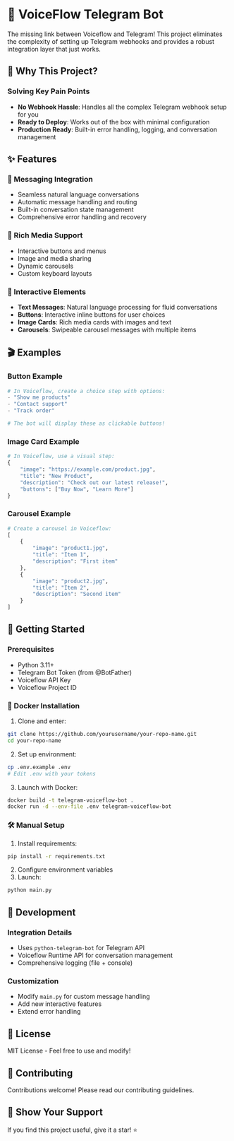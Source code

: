 # 🤖 VoiceFlow Telegram Bot

The missing link between Voiceflow and Telegram! This project eliminates the complexity of setting up Telegram webhooks and provides a robust integration layer that just works.

## 🎯 Why This Project?

### Solving Key Pain Points
- **No Webhook Hassle**: Handles all the complex Telegram webhook setup for you
- **Ready to Deploy**: Works out of the box with minimal configuration
- **Production Ready**: Built-in error handling, logging, and conversation management

## ✨ Features

### 💬 Messaging Integration
- Seamless natural language conversations
- Automatic message handling and routing
- Built-in conversation state management
- Comprehensive error handling and recovery

### 🎨 Rich Media Support
- Interactive buttons and menus
- Image and media sharing
- Dynamic carousels
- Custom keyboard layouts

### 🎨 Interactive Elements
- **Text Messages**: Natural language processing for fluid conversations
- **Buttons**: Interactive inline buttons for user choices
- **Image Cards**: Rich media cards with images and text
- **Carousels**: Swipeable carousel messages with multiple items

## 🎬 Examples

### Button Example
```python
# In Voiceflow, create a choice step with options:
- "Show me products" 
- "Contact support"
- "Track order"

# The bot will display these as clickable buttons!
```

### Image Card Example
```python
# In Voiceflow, use a visual step:
{
    "image": "https://example.com/product.jpg",
    "title": "New Product",
    "description": "Check out our latest release!",
    "buttons": ["Buy Now", "Learn More"]
}
```

### Carousel Example
```python
# Create a carousel in Voiceflow:
[
    {
        "image": "product1.jpg",
        "title": "Item 1",
        "description": "First item"
    },
    {
        "image": "product2.jpg",
        "title": "Item 2",
        "description": "Second item"
    }
]
```

## 🚀 Getting Started

### Prerequisites
- Python 3.11+
- Telegram Bot Token (from @BotFather)
- Voiceflow API Key
- Voiceflow Project ID

### 🐳 Docker Installation
1. Clone and enter:
```bash
git clone https://github.com/yourusername/your-repo-name.git
cd your-repo-name
```

2. Set up environment:
```bash
cp .env.example .env
# Edit .env with your tokens
```

3. Launch with Docker:
```bash
docker build -t telegram-voiceflow-bot .
docker run -d --env-file .env telegram-voiceflow-bot
```

### 🛠 Manual Setup
1. Install requirements:
```bash
pip install -r requirements.txt
```

2. Configure environment variables
3. Launch:
```bash
python main.py
```

## 🔧 Development

### Integration Details
- Uses `python-telegram-bot` for Telegram API
- Voiceflow Runtime API for conversation management
- Comprehensive logging (file + console)

### Customization
- Modify `main.py` for custom message handling
- Add new interactive features
- Extend error handling

## 📝 License
MIT License - Feel free to use and modify!

## 🤝 Contributing
Contributions welcome! Please read our contributing guidelines.

## 🌟 Show Your Support
If you find this project useful, give it a star! ⭐️
